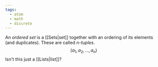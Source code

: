 ```yaml
---
tags:
  - atom
  - math
  - discrete
---
```

An *ordered set* is a [[Sets|set]] together with an ordering of its elements (and duplicates). These are called *$\mathit{n}$-tuples*.
$$\left( a_1, a_2,\dots, a_n \right)$$
Isn't this just a [[Lists|list]]?